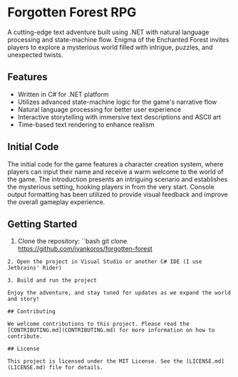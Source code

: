 # Forgotten Forest RPG

A cutting-edge text adventure built using .NET with natural language processing and state-machine flow. Enigma of the Enchanted Forest invites players to explore a mysterious world filled with intrigue, puzzles, and unexpected twists.

## Features

- Written in C# for .NET platform
- Utilizes advanced state-machine logic for the game's narrative flow
- Natural language processing for better user experience
- Interactive storytelling with immersive text descriptions and ASCII art
- Time-based text rendering to enhance realism

## Initial Code

The initial code for the game features a character creation system, where players can input their name and receive a warm welcome to the world of the game. The introduction presents an intriguing scenario and establishes the mysterious setting, hooking players in from the very start. Console output formatting has been utilized to provide visual feedback and improve the overall gameplay experience.

## Getting Started

1. Clone the repository:
``bash
git clone https://github.com/ivankoros/forgotten-forest
```
2. Open the project in Visual Studio or another C# IDE (I use Jetbrains' Rider)

3. Build and run the project

Enjoy the adventure, and stay tuned for updates as we expand the world and story!

## Contributing

We welcome contributions to this project. Please read the [CONTRIBUTING.md](CONTRIBUTING.md) for more information on how to contribute.

## License

This project is licensed under the MIT License. See the [LICENSE.md](LICENSE.md) file for details.
